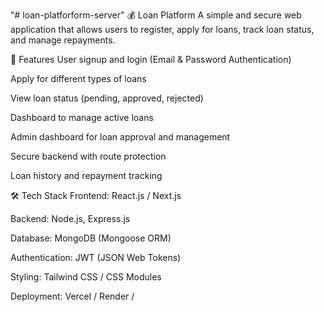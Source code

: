 "# loan-platforform-server" 
💰 Loan Platform
A simple and secure web application that allows users to register, apply for loans, track loan status, and manage repayments.

🚀 Features
User signup and login (Email & Password Authentication)

Apply for different types of loans

View loan status (pending, approved, rejected)

Dashboard to manage active loans

Admin dashboard for loan approval and management

Secure backend with route protection

Loan history and repayment tracking

🛠️ Tech Stack
Frontend: React.js / Next.js

Backend: Node.js, Express.js

Database: MongoDB (Mongoose ORM)

Authentication: JWT (JSON Web Tokens)

Styling: Tailwind CSS / CSS Modules

Deployment: Vercel / Render /